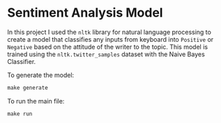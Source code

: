 
# Sentiment Analysis Model

In this project I used the `nltk` library for natural language processing to create a model that classifies any inputs from 
keyboard into `Positive` or `Negative` based on the attitude of the writer to the topic. This model is trained using the 
`nltk.twitter_samples` dataset with the Naive Bayes Classifier.

To generate the model:

```Makefile
make generate
```

To run the main file:
```Makefile
make run
```